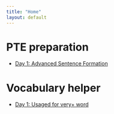 ```yaml
---
title: "Home"
layout: default
---
```


# PTE preparation

- [Day 1: Advanced Sentence Formation](advancedSentenceFormation-summary.md)


# Vocabulary helper
- [Day 1: Usaged for very+ word](vocabulary1.md)
